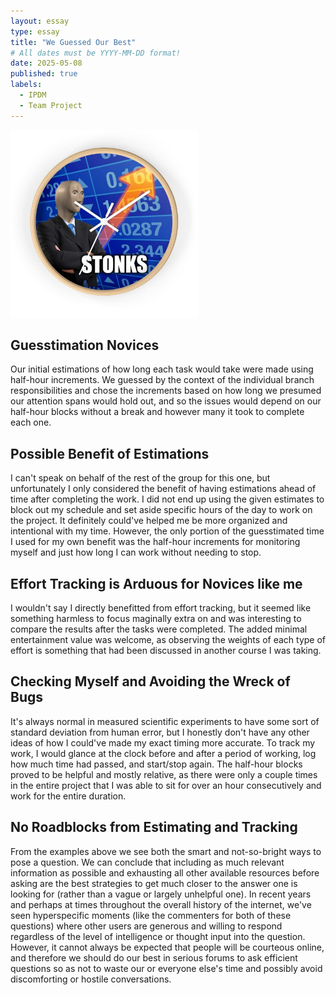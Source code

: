 ```yaml
---
layout: essay
type: essay
title: "We Guessed Our Best"
# All dates must be YYYY-MM-DD format!
date: 2025-05-08
published: true
labels:
  - IPDM
  - Team Project
---
```


<div class="text-center p-4"><img width="300px" src="../img/cloncks.jpg"></div>  

## Guesstimation Novices

Our initial estimations of how long each task would take were made using half-hour increments. We guessed by the context of the individual branch responsibilities and chose the increments based on how long we presumed our attention spans would hold out, and so the issues would depend on our half-hour blocks without a break and however many it took to complete each one.

## Possible Benefit of Estimations

I can't speak on behalf of the rest of the group for this one, but unfortunately I only considered the benefit of having estimations ahead of time after completing the work. I did not end up using the given estimates to block out my schedule and set aside specific hours of the day to work on the project. It definitely could've helped me be more organized and intentional with my time. However, the only portion of the guesstimated time I used for my own benefit was the half-hour increments for monitoring myself and just how long I can work without needing to stop. 

## Effort Tracking is Arduous for Novices like me

I wouldn't say I directly benefitted from effort tracking, but it seemed like something harmless to focus maginally extra on and was interesting to compare the results after the tasks were completed. The added minimal entertainment value was welcome, as observing the weights of each type of effort is something that had been discussed in another course I was taking. 

## Checking Myself and Avoiding the Wreck of Bugs

It's always normal in measured scientific experiments to have some sort of standard deviation from human error, but I honestly don't have any other ideas of how I could've made my exact timing more accurate. To track my work, I would glance at the clock before and after a period of working, log how much time had passed, and start/stop again. The half-hour blocks proved to be helpful and mostly relative, as there were only a couple times in the entire project that I was able to sit for over an hour consecutively and work for the entire duration.

## No Roadblocks from Estimating and Tracking

From the examples above we see both the smart and not-so-bright ways to pose a question. We can conclude that including as much relevant information as possible and exhausting all other available resources before asking are the best strategies to get much closer to the answer one is looking for (rather than a vague or largely unhelpful one). In recent years and perhaps at times throughout the overall history of the internet, we've seen hyperspecific moments (like the commenters for both of these questions) where other users are generous and willing to respond regardless of the level of intelligence or thought input into the question. However, it cannot always be expected that people will be courteous online, and therefore we should do our best in serious forums to ask efficient questions so as not to waste our or everyone else's time and possibly avoid discomforting or hostile conversations.
